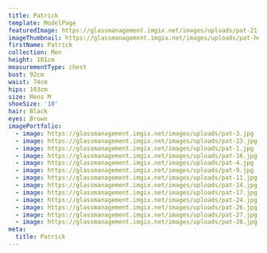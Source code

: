 ```yaml
---
title: Patrick
template: ModelPage
featuredImage: https://glassmanagement.imgix.net/images/uploads/pat-21-land-1-1-.jpg
imageThumbnail: https://glassmanagement.imgix.net/images/uploads/pat-head-shot.jpg
firstName: Patrick
collection: Men
height: 181cm
measurementType: chest
bust: 92cm
waist: 74cm
hips: 103cm
size: Mens M
shoeSize: '10'
hair: Black
eyes: Brown
imagePortfolio:
  - image: https://glassmanagement.imgix.net/images/uploads/pat-3.jpg
  - image: https://glassmanagement.imgix.net/images/uploads/pat-23.jpg
  - image: https://glassmanagement.imgix.net/images/uploads/pat-1.jpg
  - image: https://glassmanagement.imgix.net/images/uploads/pat-16.jpg
  - image: https://glassmanagement.imgix.net/images/uploads/pat-4.jpg
  - image: https://glassmanagement.imgix.net/images/uploads/pat-9.jpg
  - image: https://glassmanagement.imgix.net/images/uploads/pat-11.jpg
  - image: https://glassmanagement.imgix.net/images/uploads/pat-14.jpg
  - image: https://glassmanagement.imgix.net/images/uploads/pat-17.jpg
  - image: https://glassmanagement.imgix.net/images/uploads/pat-24.jpg
  - image: https://glassmanagement.imgix.net/images/uploads/pat-26.jpg
  - image: https://glassmanagement.imgix.net/images/uploads/pat-27.jpg
  - image: https://glassmanagement.imgix.net/images/uploads/pat-28.jpg
meta:
  title: Patrick
---
```


